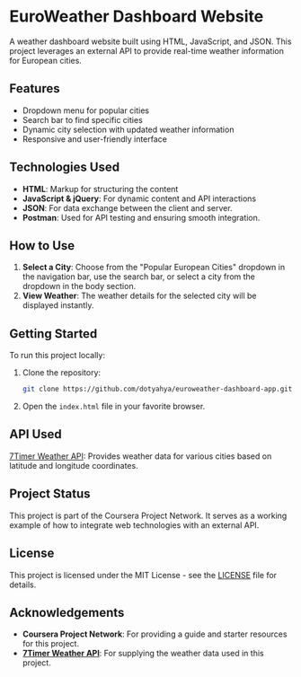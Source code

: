 # EuroWeather Dashboard Website

A weather dashboard website built using HTML, JavaScript, and JSON. This project leverages an external API to provide real-time weather information for European cities.

## Features

- Dropdown menu for popular cities
- Search bar to find specific cities
- Dynamic city selection with updated weather information
- Responsive and user-friendly interface

## Technologies Used

- **HTML**: Markup for structuring the content
- **JavaScript & jQuery**: For dynamic content and API interactions
- **JSON**: For data exchange between the client and server.
- **Postman**: Used for API testing and ensuring smooth integration.

## How to Use

1. **Select a City**: Choose from the "Popular European Cities" dropdown in the navigation bar, use the search bar, or select a city from the dropdown in the body section.
2. **View Weather**: The weather details for the selected city will be displayed instantly.

## Getting Started

To run this project locally:

1. Clone the repository:
   ```bash
   git clone https://github.com/dotyahya/euroweather-dashboard-app.git

2. Open the `index.html` file in your favorite browser.

## API Used 
[7Timer Weather API](https://www.7timer.info/doc.php?lang=en#api): Provides weather data for various cities based on latitude and longitude coordinates.

## Project Status

This project is part of the Coursera Project Network. It serves as a working example of how to integrate web technologies with an external API.

## License

This project is licensed under the MIT License - see the [LICENSE](LICENSE) file for details.

## Acknowledgements

- **Coursera Project Network**: For providing a guide and starter resources for this project.
- **[7Timer Weather API](https://www.7timer.info/doc.php?lang=en#api)**: For supplying the weather data used in this project.
